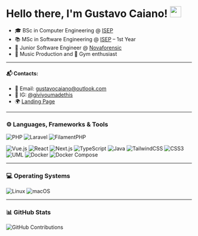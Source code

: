 # Hello there, I'm Gustavo Caiano! <img src="https://raw.githubusercontent.com/MartinHeinz/MartinHeinz/master/wave.gif" width="30px" height="30px" />

<!-- Brief Description -->
- 🎓 BSc in Computer Engineering @ [ISEP](https://www.isep.ipp.pt/)
- 📚 MSc in Software Engineering @ [ISEP](https://www.isep.ipp.pt/) – 1st Year
- 💼 Junior Software Engineer @ [Novaforensic](https://www.novaforensic.com/)
- 🎵 Music Production and 💪 Gym enthusiast

---

#### 📬 Contacts: 
- 📧 Email: gustavocaiano@outlook.com  
- 📸 IG: [@giviyoumadethis](https://instagram.com/giviyoumadethis)  
- 🌍 [Landing Page](https://gustavocaiano.github.io)

---

### ⚙️ Languages, Frameworks & Tools

![PHP](https://img.shields.io/badge/PHP-%23777BB4.svg?style=for-the-badge&logo=php&logoColor=white)
![Laravel](https://img.shields.io/badge/Laravel-%23FF2D20.svg?style=for-the-badge&logo=laravel&logoColor=white)
![FilamentPHP](https://img.shields.io/badge/FilamentPHP-FBCA04?style=for-the-badge&logo=laravel&logoColor=black)

![Vue.js](https://img.shields.io/badge/Vue.js-%2335495e.svg?style=for-the-badge&logo=vuedotjs&logoColor=%234FC08D)
![React](https://img.shields.io/badge/React-%2320232a.svg?style=for-the-badge&logo=react&logoColor=%2361DAFB)
![Next.js](https://img.shields.io/badge/Next-black?style=for-the-badge&logo=next.js&logoColor=white)
![TypeScript](https://img.shields.io/badge/TypeScript-%23007ACC.svg?style=for-the-badge&logo=typescript&logoColor=white)
![Java](https://img.shields.io/badge/Java-%23ED8B00.svg?style=for-the-badge&logo=coffeescript&logoColor=white)
![TailwindCSS](https://img.shields.io/badge/TailwindCSS-%2338B2AC.svg?style=for-the-badge&logo=tailwind-css&logoColor=white)
![CSS3](https://img.shields.io/badge/CSS3-%231572B6.svg?style=for-the-badge&logo=css3&logoColor=white)
![UML](https://img.shields.io/badge/UML-%23F05033.svg?style=for-the-badge&logo=uml&logoColor=white)
![Docker](https://img.shields.io/badge/Docker-%230db7ed.svg?style=for-the-badge&logo=docker&logoColor=white)
![Docker Compose](https://img.shields.io/badge/Docker--Compose-%23009688.svg?style=for-the-badge&logo=docker&logoColor=white)

---

### 💻 Operating Systems

![Linux](https://img.shields.io/badge/Linux-FCC624?style=for-the-badge&logo=linux&logoColor=black)
![macOS](https://img.shields.io/badge/macOS-000000?style=for-the-badge&logo=apple&logoColor=white)

---

### 📊 GitHub Stats

![GitHub Contributions](https://github-readme-streak-stats.herokuapp.com/?user=gustavocaiano&theme=dark&include_all_commits=true&count_private=true)

<!-- Uncomment when your private stats API is live -->
<!-- ![Gustavo's GitHub stats](https://github-readme-stats-git-master-gustavocaianos-projects.vercel.app/api?username=gustavocaiano&show_icons=true&theme=dark) -->
